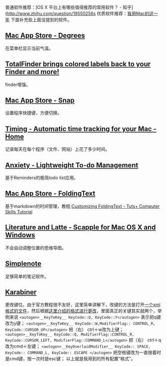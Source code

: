 普通软件推荐：[OS X 平台上有哪些值得推荐的常用软件？ - 知乎](http://www.zhihu.com/question/19550256s
优质软件推荐：[我用Mac的这一年](http://www.jianshu.com/p/cfc0d49f2e8f)
下面补充些上面没提到的软件。

## [Mac App Store - Degrees](https://itunes.apple.com/us/app/degrees/id430173763)
在菜单栏显示当前气温。
## [TotalFinder brings colored labels back to your Finder and more!](http://totalfinder.binaryage.com/)
finder增强。
## [Mac App Store - Snap](https://itunes.apple.com/eN/app/snap/id418073146)
设置程序快捷键，方便切换。
## [Timing - Automatic time tracking for your Mac - Home](http://timingapp.com/)
记录每天在每个程序（文件、网站）上花了多少时间。
## [Anxiety - Lightweight To-do Management](http://www.anxietyapp.com/)
基于Reminders的极简todo list应用。
## [Mac App Store - FoldingText](https://itunes.apple.com/us/app/foldingtext/id540003654)
基于markdown的时间管理，教程:[Customizing FoldingText - Tuts+ Computer Skills Tutorial](http://computers.tutsplus.com/tutorials/customizing-foldingtext--cms-21674)
## [Literature and Latte - Scapple for Mac OS X and Windows](https://www.literatureandlatte.com/scapple.php)
不会自动调整位置的思维导图。
## [Simplenote](http://simplenote.com/)
足够简单的笔记软件。
## [Karabiner](https://pqrs.org/osx/karabiner/)
更改键位。由于官方教程很不友好，这里简单讲解下，改键的方法是打开[一个xml格式的文件](https://pqrs.org/osx/karabiner/document.html.en#privatexml)，然后根据[这里介绍的格式进行更改](https://pqrs.org/osx/karabiner/xml.html.en)，里面真正的关键其实就两个，举例来说
`<autogen>__KeyToKey__ KeyCode::Q, KeyCode::Y</autogen>`
表示把q键改为y键；
`<autogen>__KeyToKey__ KeyCode::W,ModifierFlag:: CONTROL_R, KeyCode::CURSOR_UP</autogen>`
把（右） ctrl＋w改为上键；
`<autogen>__KeyToKey__ KeyCode::Q, ModifierFlag::CONTROL_R, KeyCode::CURSOR_LEFT, ModifierFlag::COMMAND_L</autogen>`
把（右） ctrl＋q改为cmd＋左键；
`<autogen>__KeyOverlaidModifier__ KeyCode:: SPACE, KeyCode:: COMMAND_L, KeyCode:: ESCAPE </autogen>`
把空格键改为一直按着时是cmd键，按一次时是esc键；
以上就是我用到的所有配置“格式”。
